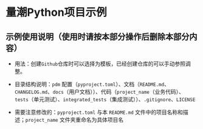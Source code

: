 # 量潮Python项目示例

## 示例使用说明（使用时请按本部分操作后删除本部分内容）

- 用法：创建`Github`仓库时可以选择为模板，已经创建仓库的可以手动参照调整。

- 目录结构说明：`pdm` 配置（`pyproject.toml`）、文档（`README.md`、`CHANGELOG.md`、`docs`（用户文档））、代码（`project_name`（业务代码）、`tests`（单元测试）、`integrated_tests`（集成测试））、`.gitignore`、`LICENSE`

- 需要注意修改的：`pyproject.toml` 与本 `README.md` 文件中的项目名称和描述；`project_name` 文件夹重命名为具体项目名

